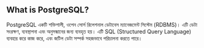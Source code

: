 ## What is PostgreSQL?
PostgreSQL একটি শক্তিশালী, ওপেন সোর্স রিলেশনাল ডেটাবেস ম্যানেজমেন্ট সিস্টেম (RDBMS)। এটি ডেটা সংরক্ষণ, ব্যবস্থাপনা এবং অনুসন্ধানের জন্য ব্যবহৃত হয়। এটি SQL (Structured Query Language) ব্যবহার করে কাজ করে, এবং জটিল ডেটা সম্পর্ক সহজভাবে পরিচালনা করতে পারে।
